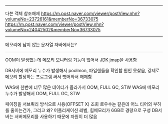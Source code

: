 









----

다쓴 객체 참조해제
https://m.post.naver.com/viewer/postView.nhn?volumeNo=23726161&memberNo=36733075
https://m.post.naver.com/viewer/postView.nhn?volumeNo=24042502&memberNo=36733075





----
메모리에 남지 않는 문자열
자바에서는?





----
OOM이 발생했는데 메모리 모니터링 기능이 없어서
JDK jmap을 사용함

DB서버에 메모리 누수가 발생해서 poolmon, 파일핸들을 확인함
원인 못찾음, 강제로 메모리 할당하는 프로그램 써서 뺏어와서 해제함

WAS에 한번에 너무 많은 데이터가 올라가서 OOM, FULL GC, STW
WAS에 메모리 누수가 발생해서 OOM, FULL GC, STW

페이징을 서브쿼리 방식으로 사용(OFFSET X)
조회 로우수는 같은데 어느 티어의 부하를 줄이는건가, 그리고 왜?
어플리케이션 레벨, 힙메모리가 6GB로 경량으로 구성
DB서버는 서버메모리를 사용하기 때문에 자원이 더 많음